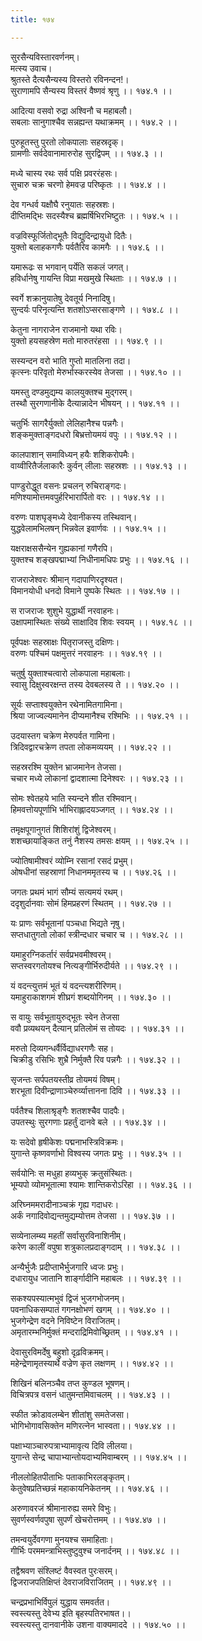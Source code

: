 ```yaml
---
title: १७४

---
```

सुरसैन्यविस्तारवर्णनम्।  
मत्स्य उवाच।  
श्रुतस्ते दैत्यसैन्यस्य विस्तरो रविनन्दन!।  
सुराणामपि सैन्यस्य विस्तरं वैष्णवं श्रृणु ।। १७४.१ ।।  
  
आदित्या वसवो रुद्रा अश्विनौ च महाबलौ।  
सबलाः सानुगाश्चैव सन्नह्यन्त यथाक्रमम् ।। १७४.२ ।।  
  
पुरुहूतस्तु पुरतो लोकपालाः सहस्रदृक्।  
ग्रामणीः सर्वदेवानामारुरोह सुरद्विपम् ।। १७४.३ ।।  
  
मध्ये चास्य रथः सर्व पक्षि प्रवररंहसः।  
सुचारु चक्र चरणो हेमवज्र परिष्कृतः ।। १७४.४ ।।  
  
देव गन्धर्व यक्षौघै रनुयातः सहस्रशः।  
दीप्तिमद्भिः सदस्यैश्च ब्रह्मर्षिभिरभिष्टुतः ।। १७४.५ ।।  
  
वज्रविस्फूर्जितोद्भूतैः विद्युदिन्द्रायुधो दितैः।  
युक्तो बलाहकगणैः पर्वतैरिव कामगैः ।। १७४.६ ।।  
  
यमारूढः स भगवान् पर्येति सकलं जगत्।  
हविर्धानेषु गायन्ति विप्रा मखमुखे स्थिताः ।। १७४.७ ।।  
  
स्वर्गे शक्रानुयातेषु देवतूर्य निनादिषु।  
सुन्दर्यः परिनृत्यन्ति शतशोऽप्सरसाङ्गणे ।। १७४.८ ।।  
  
केतुना नागराजेन राजमानो यथा रविः।  
युक्तो हयसहस्रेण मतो मारुतरंहसा ।। १७४.९ ।।  
  
सस्यन्दन वरो भाति गुप्तो मातलिना तदा।  
कृत्स्नः परिवृतो मेरुर्भास्करस्येव तेजसा ।। १७४.१० ।।  
  
यमस्तु दण्डमुद्यम्य कालयुक्तश्च मुद्गरम्।  
तस्थौ सुरगणानीके दैत्यान्नादेन भीषयन् ।। १७४.११ ।।  
  
चतुर्भिः सागरैर्युक्तो लेलिहानैश्च पन्नगैः।  
शङ्कमुक्ताङ्गदधरो बिभ्रत्तोयमयं वपुः ।। १७४.१२ ।।  
  
कालपाशान् समाविध्यन् हयैः शशिकरोपमैः।  
वाय्वीरितैर्जलाकारैः कुर्वन् लीलाः सहस्रशः ।। १७४.१३ ।।  
  
पाण्डुरोद्धूत वसनः प्रचलन् रुचिराङ्गदः।  
मणिश्यामोत्तमवपुर्हरिभारार्पितो वरः ।। १७४.१४ ।।  
  
वरुणः पाशघृङ्मध्ये देवानीकस्य तस्थिवान्।  
युद्धवेलामभिलषन् भिन्नवेल इवार्णवः ।। १७४.१५ ।।  
  
यक्षराक्षससैन्येन गुह्यकानां गणैरपि।  
युक्तश्च शङ्खपद्माभ्यां निधीनामधिपः प्रभुः ।। १७४.१६ ।।  
  
राजराजेश्वरः श्रीमान् गदापाणिरदृश्यत।  
विमानयोधी धनदो विमाने पुष्पके स्थितः ।। १७४.१७ ।।  
  
स राजराजः शुशुभे युद्धार्थी नरवाहनः।  
उक्षापमास्थितः संख्ये साक्षादिव शिवः स्वयम् ।। १७४.१८ ।।  
  
पूर्वपक्षः सहस्राक्षः पितृराजस्तु दक्षिणः।  
वरुणः पश्चिमं पक्षमुत्तरं नरवाहनः ।। १७४.१९ ।।  
  
चतुर्षु युक्ताश्चत्वारो लोकपाला महाबलाः।  
स्वासु दिक्षुस्वरक्षन्त तस्य देवबलस्य ते ।। १७४.२० ।।  
  
सूर्यः सप्ताश्वयुक्तेन रथेनामितगामिना।  
श्रिया जाज्वल्यमानेन दीप्यमानैश्च रश्मिभिः ।। १७४.२१ ।।  
  
उदयास्तग चक्रेण मेरुपर्वत गामिना।  
त्रिदिवद्वारचक्रेण तपता लोकमव्ययम् ।। १७४.२२ ।।  
  
सहस्ररश्मि युक्तेन भ्राजमानेन तेजसा।  
चचार मध्ये लोकानां द्वादशात्मा दिनेश्वरः ।। १७४.२३ ।।  
  
सोमः श्वेतहये भाति स्यन्दने शीत रश्मिवान्।  
हिमवत्तोयपूर्णाभि र्भाभिराह्लादयञ्जगत् ।। १७४.२४ ।।  
  
तमृक्षपूगानुगतं शिशिरांशुं द्विजेश्वरम्।  
शशच्छायाङ्कित तनुं नैशस्य तमसः क्षयम् ।। १७४.२५ ।।  
  
ज्योतिषामीश्वरं व्योम्नि रसानां रसदं प्रभुम्।  
ओषधीनां सहस्राणां निधानममृतस्य च ।। १७४.२६ ।।  
  
जगतः प्रथमं भागं सौम्यं सत्यमयं रथम्।  
ददृशुर्दानवाः सोमं हिमप्रहरणं स्थितम् ।। १७४.२७ ।।  
  
यः प्राणः सर्वभूतानां पञ्चधा भिद्यते नृषु।  
सप्तधातुगतो लोकां स्त्रीन्दधार चचार च ।। १७४.२८ ।।  
  
यमाहुरग्निकर्तारं सर्वप्रभवमीश्वरम्।  
सप्तस्वरगतोयश्च नित्यङ्गीर्भिरुदीर्यते ।। १७४.२९ ।।  
  
यं वदन्त्युत्तमं भूतं यं वदन्त्यशरीरिणम्।  
यमाहुराकाशगमं शीघ्रगं शब्दयोगिनम् ।। १७४.३० ।।  
  
स वायुः सर्वभूतायुरुद्भूतः स्वेन तेजसा  
ववौ प्रव्यथयन् दैत्यान् प्रतिलोमं स तोयदः ।। १७४.३१ ।।  
  
मरुतो दिव्यगन्धर्वैर्विद्याधरगणैः सह।  
चिक्रीडु रसिभिः शुभ्रै निर्मुक्तै रिव पन्नगैः ।। १७४.३२ ।।  
  
सृजन्तः सर्पपतयस्तीव्र तोयमयं विषम्।  
शरभूता दिवीन्द्राणाञ्चेरुर्व्यात्तानना दिवि ।। १७४.३३ ।।  
  
पर्वतैश्च शिलाश्रृङ्गैः शतशश्चैव पादपैः।  
उपतस्थुः सुरगणाः प्रहर्तुं दानवे बले ।। १७४.३४ ।।  
  
यः सदेवो हृषीकेशः पद्मनाभस्त्रिविक्रमः।  
युगान्ते कृष्णवर्णाभो विश्वस्य जगतः प्रभुः ।। १७४.३५ ।।  
  
सर्वयोनिः स मधुहा हव्यभुक् क्रतुसंस्थितः।  
भूम्यपो व्योमभूतात्मा श्यामः शान्तिकरोऽरिहा ।। १७४.३६ ।।  
  
अरिघ्नममरादीनाञ्चक्रं गृह्य गदाधरः।  
अर्कं नगादिवोद्यन्तमुद्यम्योत्तम तेजसा ।। १७४.३७ ।।  
  
सव्येनालम्ब्य महतीं सर्वासुरविनाशिनीम्।  
करेण कालीं वपुषा शत्रुकालप्रदाङ्गदाम् ।। १७४.३८ ।।  
  
अन्यैर्भुजैः प्रदीप्ताभैर्भुजगारि ध्वजः प्रभुः।  
दधारायुध जातानि शार्ङ्गादीनि महाबलः ।। १७४.३९ ।।  
  
सकश्यपस्यात्मभुवं द्विजं भुजगभोजनम्।  
पवनाधिकसम्पातं गगनक्षोभणं खगम् ।। १७४.४० ।।  
भुजगेन्द्रेण वदने निविष्टेन विराजितम्।  
अमृतारम्भनिर्मुक्तं मन्दराद्रिमिवोच्छ्रितम् ।। १७४.४१ ।।  
  
देवासुरविमर्देषु बहुशो दृढ़विक्रमम्।  
महेन्द्रेणामृतस्यार्थे वज्रेण कृत लक्षणम् ।। १७४.४२ ।।  
  
शिखिनं बलिनञ्चैव तप्त कुण्डल भूषणम्।  
विचित्रपत्र वसनं धातुमन्तमिवाचलम् ।। १७४.४३ ।।  
  
स्फीत क्रोडावलम्बेन शीतांशु समतेजसा।  
भोगिभोगावसिक्तेन मणिरत्नेन भास्वता।। १७४.४४ ।।  
  
पक्षाभ्याञ्चारुपत्राभ्यामावृत्य दिवि लीलया।  
युगान्ते सेन्द्र चापाभ्यान्तोयदाभ्यमिवाम्बरम् ।। १७४.४५ ।।  
  
नीललोहितपीताभिः पताकाभिरलङ्कृतम्।  
केतुवेषप्रतिच्छन्नं महाकायनिकेतनम् ।। १७४.४६ ।।  
  
अरुणावरजं श्रीमानारुह्य समरे विभुः।  
सुवर्णस्वर्णवपुषा सुपर्णं खेचरोत्तमम् ।। १७४.४७ ।।  
  
तमन्वयुर्देवगणा मुनयश्च समाहिताः।  
गीर्भिः परममन्त्राभिस्तुष्टुवुश्च जनार्दनम् ।। १७४.४८ ।।  
  
तद्वैश्रवण संश्लिष्टं वैवस्वत पुरःसरम्।  
द्विजराजपतिक्षिप्तं देवराजविराजितम् ।। १७४.४९ ।।  
  
चन्द्रप्रभाभिर्विपुलं युद्धाय समवर्तत।  
स्वस्त्यस्तु देवेभ्य इति बृहस्पतिरभाषत।।  
स्वस्त्यस्तु दानवानीके उशना वाक्यमाददे ।। १७४.५० ।।